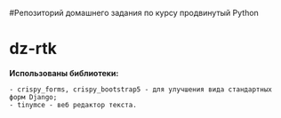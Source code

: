 #Репозиторий домашнего задания по курсу продвинутый Python
# dz-rtk

**Использованы библиотеки:**

    - crispy_forms, crispy_bootstrap5 - для улучшения вида стандартных форм Django;
    - tinymce - веб редактор текста.


